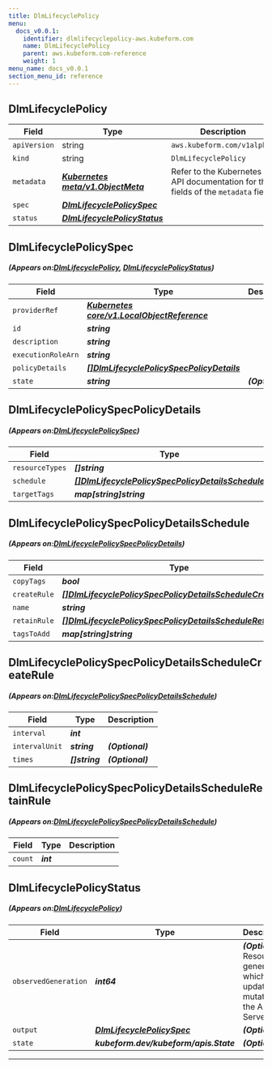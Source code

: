 ```yaml
---
title: DlmLifecyclePolicy
menu:
  docs_v0.0.1:
    identifier: dlmlifecyclepolicy-aws.kubeform.com
    name: DlmLifecyclePolicy
    parent: aws.kubeform.com-reference
    weight: 1
menu_name: docs_v0.0.1
section_menu_id: reference
---
```


## DlmLifecyclePolicy
| Field | Type | Description |
| ------ | ----- | ----------- |
| `apiVersion` | string | `aws.kubeform.com/v1alpha1` |
|    `kind` | string | `DlmLifecyclePolicy` |
| `metadata` | ***[Kubernetes meta/v1.ObjectMeta](https://kubernetes.io/docs/reference/generated/kubernetes-api/v1.13/#objectmeta-v1-meta)***|Refer to the Kubernetes API documentation for the fields of the `metadata` field.|
| `spec` | ***[DlmLifecyclePolicySpec](#DlmLifecyclePolicySpec)***||
| `status` | ***[DlmLifecyclePolicyStatus](#DlmLifecyclePolicyStatus)***||
## DlmLifecyclePolicySpec
##### (Appears on:[DlmLifecyclePolicy](#DlmLifecyclePolicy), [DlmLifecyclePolicyStatus](#DlmLifecyclePolicyStatus))
| Field | Type | Description |
| ------ | ----- | ----------- |
| `providerRef` | ***[Kubernetes core/v1.LocalObjectReference](https://kubernetes.io/docs/reference/generated/kubernetes-api/v1.13/#localobjectreference-v1-core)***||
| `id` | ***string***||
| `description` | ***string***||
| `executionRoleArn` | ***string***||
| `policyDetails` | ***[[]DlmLifecyclePolicySpecPolicyDetails](#DlmLifecyclePolicySpecPolicyDetails)***||
| `state` | ***string***| ***(Optional)*** |
## DlmLifecyclePolicySpecPolicyDetails
##### (Appears on:[DlmLifecyclePolicySpec](#DlmLifecyclePolicySpec))
| Field | Type | Description |
| ------ | ----- | ----------- |
| `resourceTypes` | ***[]string***||
| `schedule` | ***[[]DlmLifecyclePolicySpecPolicyDetailsSchedule](#DlmLifecyclePolicySpecPolicyDetailsSchedule)***||
| `targetTags` | ***map[string]string***||
## DlmLifecyclePolicySpecPolicyDetailsSchedule
##### (Appears on:[DlmLifecyclePolicySpecPolicyDetails](#DlmLifecyclePolicySpecPolicyDetails))
| Field | Type | Description |
| ------ | ----- | ----------- |
| `copyTags` | ***bool***| ***(Optional)*** |
| `createRule` | ***[[]DlmLifecyclePolicySpecPolicyDetailsScheduleCreateRule](#DlmLifecyclePolicySpecPolicyDetailsScheduleCreateRule)***||
| `name` | ***string***||
| `retainRule` | ***[[]DlmLifecyclePolicySpecPolicyDetailsScheduleRetainRule](#DlmLifecyclePolicySpecPolicyDetailsScheduleRetainRule)***||
| `tagsToAdd` | ***map[string]string***| ***(Optional)*** |
## DlmLifecyclePolicySpecPolicyDetailsScheduleCreateRule
##### (Appears on:[DlmLifecyclePolicySpecPolicyDetailsSchedule](#DlmLifecyclePolicySpecPolicyDetailsSchedule))
| Field | Type | Description |
| ------ | ----- | ----------- |
| `interval` | ***int***||
| `intervalUnit` | ***string***| ***(Optional)*** |
| `times` | ***[]string***| ***(Optional)*** |
## DlmLifecyclePolicySpecPolicyDetailsScheduleRetainRule
##### (Appears on:[DlmLifecyclePolicySpecPolicyDetailsSchedule](#DlmLifecyclePolicySpecPolicyDetailsSchedule))
| Field | Type | Description |
| ------ | ----- | ----------- |
| `count` | ***int***||
## DlmLifecyclePolicyStatus
##### (Appears on:[DlmLifecyclePolicy](#DlmLifecyclePolicy))
| Field | Type | Description |
| ------ | ----- | ----------- |
| `observedGeneration` | ***int64***| ***(Optional)*** Resource generation, which is updated on mutation by the API Server.|
| `output` | ***[DlmLifecyclePolicySpec](#DlmLifecyclePolicySpec)***| ***(Optional)*** |
| `state` | ***kubeform.dev/kubeform/apis.State***| ***(Optional)*** |
---
